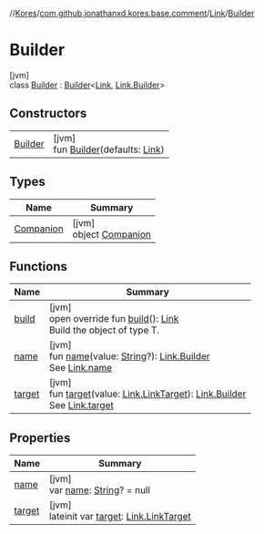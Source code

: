 //[Kores](../../../../index.md)/[com.github.jonathanxd.kores.base.comment](../../index.md)/[Link](../index.md)/[Builder](index.md)

# Builder

[jvm]\
class [Builder](index.md) : [Builder](../../../com.github.jonathanxd.kores.builder/-builder/index.md)<[Link](../index.md), [Link.Builder](index.md)>

## Constructors

| | |
|---|---|
| [Builder](-builder.md) | [jvm]<br>fun [Builder](-builder.md)(defaults: [Link](../index.md)) |

## Types

| Name | Summary |
|---|---|
| [Companion](-companion/index.md) | [jvm]<br>object [Companion](-companion/index.md) |

## Functions

| Name | Summary |
|---|---|
| [build](build.md) | [jvm]<br>open override fun [build](build.md)(): [Link](../index.md)<br>Build the object of type T. |
| [name](name.md) | [jvm]<br>fun [name](name.md)(value: [String](https://kotlinlang.org/api/latest/jvm/stdlib/kotlin/-string/index.html)?): [Link.Builder](index.md)<br>See [Link.name](../name.md) |
| [target](target.md) | [jvm]<br>fun [target](target.md)(value: [Link.LinkTarget](../-link-target/index.md)): [Link.Builder](index.md)<br>See [Link.target](../target.md) |

## Properties

| Name | Summary |
|---|---|
| [name](name.md) | [jvm]<br>var [name](name.md): [String](https://kotlinlang.org/api/latest/jvm/stdlib/kotlin/-string/index.html)? = null |
| [target](target.md) | [jvm]<br>lateinit var [target](target.md): [Link.LinkTarget](../-link-target/index.md) |
